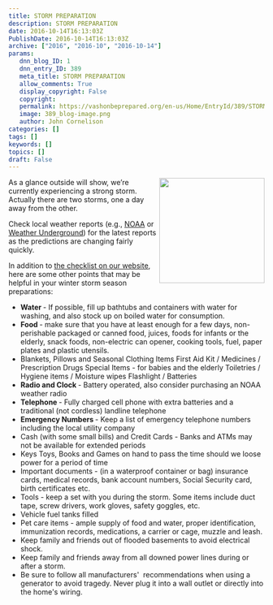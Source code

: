 ```yaml
---
title: STORM PREPARATION
description: STORM PREPARATION
date: 2016-10-14T16:13:03Z
PublishDate: 2016-10-14T16:13:03Z
archive: ["2016", "2016-10", "2016-10-14"]
params:
   dnn_blog_ID: 1
   dnn_entry_ID: 389
   meta_title: STORM PREPARATION
   allow_comments: True
   display_copyright: False
   copyright: 
   permalink: https://vashonbeprepared.org/en-us/Home/EntryId/389/STORM-PREPARATION
   image: 389_blog-image.png
   author: John Cornelison
categories: []
tags: []
keywords: []
topics: []
draft: False
---
```


<p><img style="float: right; margin: 0px 0px 5px 5px; display: inline" border="0" hspace="3" vspace="3" src="http://files.constantcontact.com/4072c893201/154ac4f3-bcc2-4cac-855c-a24f4ecc75f5.jpg" width="207" align="right" height="207" /></p>  <p>As a glance outside will show, we’re currently experiencing a strong storm. Actually there are two storms, one a day away from the other. </p>  <p>Check local weather reports (e.g., <a href="http://forecast.weather.gov/MapClick.php?lat=47.4504&amp;lon=-122.4591" target="_blank">NOAA</a> or <a href="https://www.wunderground.com/cgi-bin/findweather/getForecast?query=pws:KWAVASHO11" target="_blank">Weather Underground</a>) for the latest reports as the predictions are changing fairly quickly.</p>  <p>In addition to <a href="/AreYouReady/Residents/Checklists.aspx" target="_blank">the checklist on our website</a>, here are some other points that may be helpful in your winter storm season preparations:</p>  <ul>   <li><strong>Water </strong>- If possible, fill up bathtubs and containers with water for washing, and also stock up on boiled water for consumption. </li>    <li><strong>Food </strong>- make sure that you have at least enough for a few days, non-perishable packaged or canned food, juices, foods for infants or the elderly, snack foods, non-electric can opener, cooking tools, fuel, paper plates and plastic utensils. </li>    <li>Blankets, Pillows and Seasonal Clothing Items First Aid Kit / Medicines / Prescription Drugs Special Items - for babies and the elderly Toiletries / Hygiene items / Moisture wipes Flashlight / Batteries </li>    <li><strong>Radio and Clock </strong>- Battery operated, also consider purchasing an NOAA weather radio </li>    <li><strong>Telephone </strong>- Fully charged cell phone with extra batteries and a traditional (not cordless) landline telephone </li>    <li><strong>Emergency Numbers </strong>- Keep a list of emergency telephone numbers including the local utility company</li>    <li>Cash (with some small bills) and Credit Cards - Banks and ATMs may not be available for extended periods </li>    <li>Keys Toys, Books and Games on hand to pass the time should we loose power for a period of time </li>    <li>Important documents - (in a waterproof container or bag) insurance cards, medical records, bank account numbers, Social Security card, birth certificates etc. </li>    <li>Tools - keep a set with you during the storm. Some items include duct tape, screw drivers, work gloves, safety goggles, etc. </li>    <li>Vehicle fuel tanks filled </li>    <li>Pet care items - ample supply of food and water, proper identification, immunization records, medications, a carrier or cage, muzzle and leash. </li>    <li>Keep family and friends out of flooded basements to avoid electrical shock. </li>    <li>Keep family and friends away from all downed power lines during or after a storm. </li>    <li>Be sure to follow all manufacturers'&#160; recommendations when using a generator to avoid tragedy. Never plug it into a wall outlet or directly into the home's wiring.</li> </ul>

